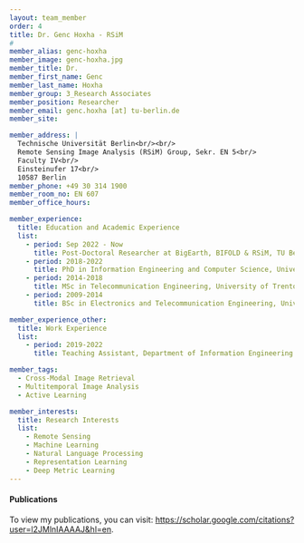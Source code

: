 ```yaml
---
layout: team_member
order: 4
title: Dr. Genc Hoxha - RSiM
#
member_alias: genc-hoxha
member_image: genc-hoxha.jpg
member_title: Dr.
member_first_name: Genc
member_last_name: Hoxha
member_group: 3_Research Associates
member_position: Researcher
member_email: genc.hoxha [at] tu-berlin.de
member_site:

member_address: |
  Technische Universität Berlin<br/><br/>
  Remote Sensing Image Analysis (RSiM) Group, Sekr. EN 5<br/>
  Faculty IV<br/>
  Einsteinufer 17<br/>
  10587 Berlin
member_phone: +49 30 314 1900
member_room_no: EN 607
member_office_hours:

member_experience:
  title: Education and Academic Experience
  list:
    - period: Sep 2022 - Now
      title: Post-Doctoral Researcher at BigEarth, BIFOLD & RSiM, TU Berlin, Germany.
    - period: 2018-2022
      title: PhD in Information Engineering and Computer Science, University of Trento, Trento, Italy.
    - period: 2014-2018
      title: MSc in Telecommunication Engineering, University of Trento, Trento, Italy.
    - period: 2009-2014
      title: BSc in Electronics and Telecommunication Engineering, University of Trento, Trento, Italy.

member_experience_other:
  title: Work Experience
  list:
    - period: 2019-2022
      title: Teaching Assistant, Department of Information Engineering and Computer Science, University of Trento, Italy.

member_tags:
  - Cross-Modal Image Retrieval
  - Multitemporal Image Analysis
  - Active Learning

member_interests:
  title: Research Interests
  list:
    - Remote Sensing
    - Machine Learning
    - Natural Language Processing
    - Representation Learning
    - Deep Metric Learning
---
```


  <h4 class="mt-4">Publications</h4>
  <p>To view my publications, you can visit: <a href="https://scholar.google.com/citations?user=l2JMlnIAAAAJ&hl=en" target="_blank">https://scholar.google.com/citations?user=l2JMlnIAAAAJ&hl=en</a>.</p>
